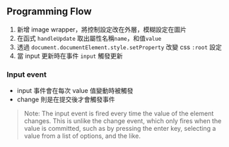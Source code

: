 ## Programming Flow

1. 新增 image wrapper，將控制設定改在外層，模糊設定在圖片
2. 在函式 `handleUpdate` 取出屬性名稱`name`，和值`value`
3. 透過 `document.documentElement.style.setProperty` 改變 css `:root` 設定
4. 當 input 更新時在事件 `input` 觸發更新

### Input event 

* input 事件會在每次 value 值變動時被觸發
* change 則是在提交後才會觸發事件

> Note: The input event is fired every time the value of the element changes. This is unlike the change event, which only fires when the value is committed, such as by pressing the enter key, selecting a value from a list of options, and the like.
